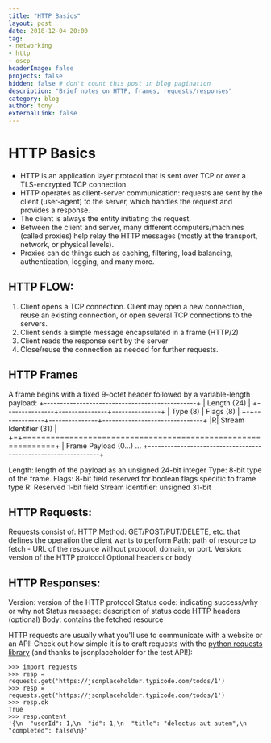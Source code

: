 ```yaml
---
title: "HTTP Basics"
layout: post
date: 2018-12-04 20:00
tag: 
- networking
- http 
- oscp
headerImage: false
projects: false
hidden: false # don't count this post in blog pagination
description: "Brief notes on HTTP, frames, requests/responses"
category: blog
author: tony
externalLink: false
---
```

# HTTP Basics

- HTTP is an application layer protocol that is sent over TCP or over a TLS-encrypted TCP connection. 
- HTTP operates as client-server communication: requests are sent by the client (user-agent) to the server, which handles the request and provides a response.
- The client is always the entity initiating the request. 
- Between the client and server, many different computers/machines (called proxies) help relay the HTTP messages (mostly at the transport, network, or physical levels). 
- Proxies can do things such as caching, filtering, load balancing, authentication, logging, and many more. 

## HTTP FLOW: 

1. Client opens a TCP connection. Client may open a new connection, reuse an existing connection, or open several TCP connections to the servers. 
2. Client sends a simple message encapsulated in a frame (HTTP/2)
3. Client reads the response sent by the server 
4. Close/reuse the connection as needed for further requests. 

## HTTP Frames

A frame begins with a fixed 9-octet header followed by a variable-length payload: 
+-----------------------------------------------+
|                 Length (24)                   |
+---------------+---------------+---------------+
|   Type (8)    |   Flags (8)   |
+-+-------------+---------------+-------------------------------+
|R|                 Stream Identifier (31)                      |
+=+=============================================================+
|                   Frame Payload (0...)                      ...
+---------------------------------------------------------------+

Length: length of the payload as an unsigned 24-bit integer
Type: 8-bit type of the frame.
Flags: 8-bit field reserved for boolean flags specific to frame type
R: Reserved 1-bit field
Stream Identifier: unsigned 31-bit 

## HTTP Requests: 

Requests consist of: 
HTTP Method: GET/POST/PUT/DELETE, etc. that defines the operation the client wants to perform
Path: path of resource to fetch - URL of the resource without protocol, domain, or port. 
Version: version of the HTTP protocol
Optional headers or body

## HTTP Responses: 

Version: version of the HTTP protocol
Status code: indicating success/why or why not
Status message: description of status code
HTTP headers
(optional) Body: contains the fetched resource

HTTP requests are usually what you'll use to communicate with a website or an API! 
Check out how simple it is to craft requests with the [python requests library](http://docs.python-requests.org/en/master/) (and thanks to jsonplaceholder for the test API!):

    >>> import requests
    >>> resp = requests.get('https://jsonplaceholder.typicode.com/todos/1')
    >>> resp = requests.get('https://jsonplaceholder.typicode.com/todos/1')
    >>> resp.ok
    True
    >>> resp.content
    '{\n  "userId": 1,\n  "id": 1,\n  "title": "delectus aut autem",\n  "completed": false\n}'

